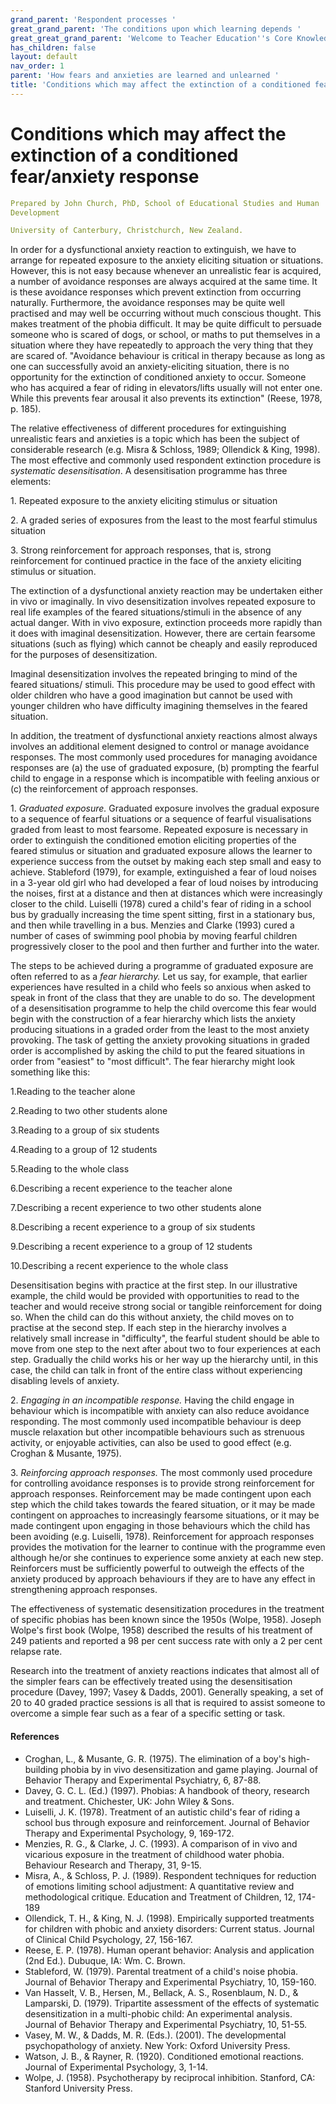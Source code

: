 ```yaml
---
grand_parent: 'Respondent processes '
great_grand_parent: 'The conditions upon which learning depends '
great_great_grand_parent: 'Welcome to Teacher Education''s Core Knowledge and Skills.'
has_children: false
layout: default
nav_order: 1
parent: 'How fears and anxieties are learned and unlearned '
title: 'Conditions which may affect the extinction of a conditioned fear/anxiety response '
---
```

# Conditions which may affect the extinction of a conditioned fear/anxiety response


```yaml
Prepared by John Church, PhD, School of Educational Studies and Human
Development

University of Canterbury, Christchurch, New Zealand.
```


In order for a dysfunctional anxiety reaction to extinguish, we have to
arrange for repeated exposure to the anxiety eliciting situation or
situations. However, this is not easy because whenever an unrealistic
fear is acquired, a number of avoidance responses are always acquired at
the same time. It is these avoidance responses which prevent extinction
from occurring naturally. Furthermore, the avoidance responses may be
quite well practised and may well be occurring without much conscious
thought. This makes treatment of the phobia difficult. It may be quite
difficult to persuade someone who is scared of dogs, or school, or maths
to put themselves in a situation where they have repeatedly to approach
the very thing that they are scared of. "Avoidance behaviour is critical
in therapy because as long as one can successfully avoid an
anxiety-eliciting situation, there is no opportunity for the extinction
of conditioned anxiety to occur. Someone who has acquired a fear of
riding in elevators/lifts usually will not enter one. While this
prevents fear arousal it also prevents its extinction" (Reese, 1978, p.
185).

The relative effectiveness of different procedures for extinguishing
unrealistic fears and anxieties is a topic which has been the subject of
considerable research (e.g. Misra & Schloss, 1989; Ollendick & King,
1998). The most effective and commonly used respondent extinction
procedure is *systematic desensitisation*. A desensitisation programme
has three elements:

1\. Repeated exposure to the anxiety eliciting stimulus or situation

2\. A graded series of exposures from the least to the most fearful
stimulus situation

3\. Strong reinforcement for approach responses, that is, strong
reinforcement for continued practice in the face of the anxiety
eliciting stimulus or situation.

The extinction of a dysfunctional anxiety reaction may be undertaken
either in vivo or imaginally. In vivo desensitization involves repeated
exposure to real life examples of the feared situations/stimuli in the
absence of any actual danger. With in vivo exposure, extinction proceeds
more rapidly than it does with imaginal desensitization. However, there
are certain fearsome situations (such as flying) which cannot be cheaply
and easily reproduced for the purposes of desensitization.

Imaginal desensitization involves the repeated bringing to mind of the
feared situations/ stimuli. This procedure may be used to good effect
with older children who have a good imagination but cannot be used with
younger children who have difficulty imagining themselves in the feared
situation.

In addition, the treatment of dysfunctional anxiety reactions almost
always involves an additional element designed to control or manage
avoidance responses. The most commonly used procedures for managing
avoidance responses are (a) the use of graduated exposure, (b) prompting
the fearful child to engage in a response which is incompatible with
feeling anxious or (c) the reinforcement of approach responses.

1\. *Graduated exposure.* Graduated exposure involves the gradual
exposure to a sequence of fearful situations or a sequence of fearful
visualisations graded from least to most fearsome. Repeated exposure is
necessary in order to extinguish the conditioned emotion eliciting
properties of the feared stimulus or situation and graduated exposure
allows the learner to experience success from the outset by making each
step small and easy to achieve. Stableford (1979), for example,
extinguished a fear of loud noises in a 3-year old girl who had
developed a fear of loud noises by introducing the noises, first at a
distance and then at distances which were increasingly closer to the
child. Luiselli (1978) cured a child\'s fear of riding in a school bus
by gradually increasing the time spent sitting, first in a stationary
bus, and then while travelling in a bus. Menzies and Clarke (1993) cured
a number of cases of swimming pool phobia by moving fearful children
progressively closer to the pool and then further and further into the
water.

The steps to be achieved during a programme of graduated exposure are
often referred to as a *fear hierarchy.* Let us say, for example, that
earlier experiences have resulted in a child who feels so anxious when
asked to speak in front of the class that they are unable to do so. The
development of a desensitisation programme to help the child overcome
this fear would begin with the construction of a fear hierarchy which
lists the anxiety producing situations in a graded order from the least
to the most anxiety provoking. The task of getting the anxiety provoking
situations in graded order is accomplished by asking the child to put
the feared situations in order from "easiest" to "most difficult". The
fear hierarchy might look something like this:

1.Reading to the teacher alone

2.Reading to two other students alone

3.Reading to a group of six students

4.Reading to a group of 12 students

5.Reading to the whole class

6.Describing a recent experience to the teacher alone

7.Describing a recent experience to two other students alone

8.Describing a recent experience to a group of six students

9.Describing a recent experience to a group of 12 students

10.Describing a recent experience to the whole class

Desensitisation begins with practice at the first step. In our
illustrative example, the child would be provided with opportunities to
read to the teacher and would receive strong social or tangible
reinforcement for doing so. When the child can do this without anxiety,
the child moves on to practise at the second step. If each step in the
hierarchy involves a relatively small increase in "difficulty", the
fearful student should be able to move from one step to the next after
about two to four experiences at each step. Gradually the child works
his or her way up the hierarchy until, in this case, the child can talk
in front of the entire class without experiencing disabling levels of
anxiety.

2\. *Engaging in an incompatible response.* Having the child engage in
behaviour which is incompatible with anxiety can also reduce avoidance
responding. The most commonly used incompatible behaviour is deep muscle
relaxation but other incompatible behaviours such as strenuous activity,
or enjoyable activities, can also be used to good effect (e.g. Croghan &
Musante, 1975).

3\. *Reinforcing approach responses.* The most commonly used procedure
for controlling avoidance responses is to provide strong reinforcement
for approach responses. Reinforcement may be made contingent upon each
step which the child takes towards the feared situation, or it may be
made contingent on approaches to increasingly fearsome situations, or it
may be made contingent upon engaging in those behaviours which the child
has been avoiding (e.g. Luiselli, 1978). Reinforcement for approach
responses provides the motivation for the learner to continue with the
programme even although he/or she continues to experience some anxiety
at each new step. Reinforcers must be sufficiently powerful to outweigh
the effects of the anxiety produced by approach behaviours if they are
to have any effect in strengthening approach responses.

The effectiveness of systematic desensitization procedures in the
treatment of specific phobias has been known since the 1950s (Wolpe,
1958). Joseph Wolpe's first book (Wolpe, 1958) described the results of
his treatment of 249 patients and reported a 98 per cent success rate
with only a 2 per cent relapse rate.

Research into the treatment of anxiety reactions indicates that almost
all of the simpler fears can be effectively treated using the
desensitisation procedure (Davey, 1997; Vasey & Dadds, 2001). Generally
speaking, a set of 20 to 40 graded practice sessions is all that is
required to assist someone to overcome a simple fear such as a fear of a
specific setting or task.


#### References

-   Croghan, L., & Musante, G. R. (1975). The elimination of a boy\'s
    high-building phobia by in vivo desensitization and game playing.
    Journal of Behavior Therapy and Experimental Psychiatry, 6, 87-88.
-   Davey, G. C. L. (Ed.) (1997). Phobias: A handbook of theory,
    research and treatment. Chichester, UK: John Wiley & Sons.
-   Luiselli, J. K. (1978). Treatment of an autistic child\'s fear of
    riding a school bus through exposure and reinforcement. Journal of
    Behavior Therapy and Experimental Psychology, 9, 169-172.
-   Menzies, R. G., & Clarke, J. C. (1993). A comparison of in vivo and
    vicarious exposure in the treatment of childhood water phobia.
    Behaviour Research and Therapy, 31, 9-15.
-   Misra, A., & Schloss, P. J. (1989). Respondent techniques for
    reduction of emotions limiting school adjustment: A quantitative
    review and methodological critique. Education and Treatment of
    Children, 12, 174-189
-   Ollendick, T. H., & King, N. J. (1998). Empirically supported
    treatments for children with phobic and anxiety disorders: Current
    status. Journal of Clinical Child Psychology, 27, 156-167.
-   Reese, E. P. (1978). Human operant behavior: Analysis and
    application (2nd Ed.). Dubuque, IA: Wm. C. Brown.
-   Stableford, W. (1979). Parental treatment of a child\'s noise
    phobia. Journal of Behavior Therapy and Experimental Psychiatry, 10,
    159-160.
-   Van Hasselt, V. B., Hersen, M., Bellack, A. S., Rosenblaum, N. D., &
    Lamparski, D. (1979). Tripartite assessment of the effects of
    systematic desensitization in a multi-phobic child: An experimental
    analysis. Journal of Behavior Therapy and Experimental Psychiatry,
    10, 51-55.
-   Vasey, M. W., & Dadds, M. R. (Eds.). (2001). The developmental
    psychopathology of anxiety. New York: Oxford University Press.
-   Watson, J. B., & Rayner, R. (1920). Conditioned emotional reactions.
    Journal of Experimental Psychology, 3, 1-14.
-   Wolpe, J. (1958). Psychotherapy by reciprocal inhibition. Stanford,
    CA: Stanford University Press.
